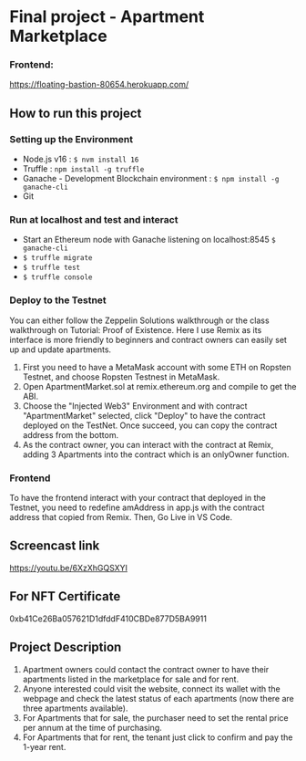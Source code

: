 # Final project - Apartment Marketplace


### Frontend: 
https://floating-bastion-80654.herokuapp.com/

## How to run this project 

### Setting up the Environment
- Node.js v16 : `$ nvm install 16`
- Truffle : `npm install -g truffle`
- Ganache - Development Blockchain environment : `$ npm install -g ganache-cli`
- Git

### Run at localhost and test and interact
- Start an Ethereum node with Ganache listening on localhost:8545 `$ ganache-cli`
- `$ truffle migrate`
- `$ truffle test` 
- `$ truffle console`

### Deploy to the Testnet
You can either follow the Zeppelin Solutions walkthrough or the class walkthrough on Tutorial: Proof of Existence. Here I use Remix as its interface is more friendly to beginners and contract owners can easily set up and update apartments.
	
1) First you need to have a MetaMask account with some ETH on Ropsten Testnet, and choose Ropsten Testnest in MetaMask.
2) Open ApartmentMarket.sol at remix.ethereum.org and compile to get the ABI.
3) Choose the "Injected Web3" Environment and with contract "ApartmentMarket" selected, click "Deploy" to have the contract deployed on the TestNet. Once succeed, you can copy the contract address from the bottom. 
4) As the contract owner, you can interact with the contract at Remix, adding 3 Apartments into the contract which is an onlyOwner function.

### Frontend
To have the frontend interact with your contract that deployed in the Testnet, you need to redefine amAddress in app.js with the contract address that copied from Remix.
Then, Go Live in VS Code.

## Screencast link
https://youtu.be/6XzXhGQSXYI

## For NFT Certificate
0xb41Ce26Ba057621D1dfddF410CBDe877D5BA9911

## Project Description
1. Apartment owners could contact the contract owner to have their apartments listed in the marketplace for sale and for rent. 
2. Anyone interested could visit the website, connect its wallet with the webpage and check the latest status of each apartments (now there are three apartments available).
3. For Apartments that for sale, the purchaser need to set the rental price per annum at the time of purchasing.
4. For Apartments that for rent, the tenant just click to confirm and pay the 1-year rent.

